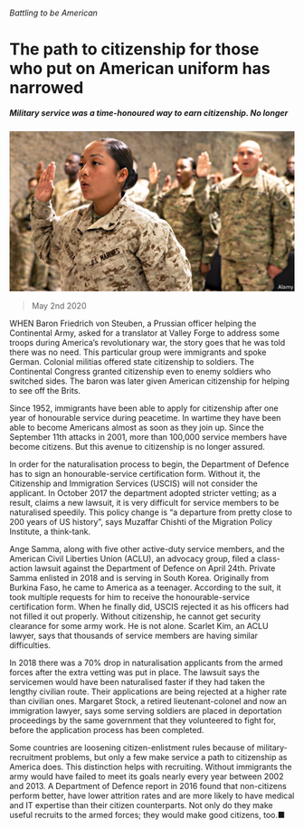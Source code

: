 ###### Battling to be American

# The path to citizenship for those who put on American uniform has narrowed 

##### Military service was a time-honoured way to earn citizenship. No longer 

![image](images/20200502_USP502.jpg) 

> May 2nd 2020 

WHEN Baron Friedrich von Steuben, a Prussian officer helping the Continental Army, asked for a translator at Valley Forge to address some troops during America’s revolutionary war, the story goes that he was told there was no need. This particular group were immigrants and spoke German. Colonial militias offered state citizenship to soldiers. The Continental Congress granted citizenship even to enemy soldiers who switched sides. The baron was later given American citizenship for helping to see off the Brits.

Since 1952, immigrants have been able to apply for citizenship after one year of honourable service during peacetime. In wartime they have been able to become Americans almost as soon as they join up. Since the September 11th attacks in 2001, more than 100,000 service members have become citizens. But this avenue to citizenship is no longer assured.


In order for the naturalisation process to begin, the Department of Defence has to sign an honourable-service certification form. Without it, the Citizenship and Immigration Services (USCIS) will not consider the applicant. In October 2017 the department adopted stricter vetting; as a result, claims a new lawsuit, it is very difficult for service members to be naturalised speedily. This policy change is “a departure from pretty close to 200 years of US history”, says Muzaffar Chishti of the Migration Policy Institute, a think-tank.

Ange Samma, along with five other active-duty service members, and the American Civil Liberties Union (ACLU), an advocacy group, filed a class-action lawsuit against the Department of Defence on April 24th. Private Samma enlisted in 2018 and is serving in South Korea. Originally from Burkina Faso, he came to America as a teenager. According to the suit, it took multiple requests for him to receive the honourable-service certification form. When he finally did, USCIS rejected it as his officers had not filled it out properly. Without citizenship, he cannot get security clearance for some army work. He is not alone. Scarlet Kim, an ACLU lawyer, says that thousands of service members are having similar difficulties.

In 2018 there was a 70% drop in naturalisation applicants from the armed forces after the extra vetting was put in place. The lawsuit says the servicemen would have been naturalised faster if they had taken the lengthy civilian route. Their applications are being rejected at a higher rate than civilian ones. Margaret Stock, a retired lieutenant-colonel and now an immigration lawyer, says some serving soldiers are placed in deportation proceedings by the same government that they volunteered to fight for, before the application process has been completed.

Some countries are loosening citizen-enlistment rules because of military-recruitment problems, but only a few make service a path to citizenship as America does. This distinction helps with recruiting. Without immigrants the army would have failed to meet its goals nearly every year between 2002 and 2013. A Department of Defence report in 2016 found that non-citizens perform better, have lower attrition rates and are more likely to have medical and IT expertise than their citizen counterparts. Not only do they make useful recruits to the armed forces; they would make good citizens, too.■

